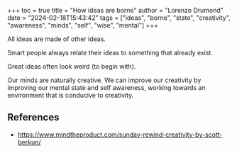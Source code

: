 +++
toc = true
title = "How ideas are borne"
author = "Lorenzo Drumond"
date = "2024-02-18T15:43:42"
tags = ["ideas",  "borne",  "state",  "creativity",  "awareness",  "minds",  "self",  "wise",  "mental"]
+++


All ideas are made of other ideas.

Smart people always relate their ideas to something that already exist.

Great ideas often look weird (to begin with).

Our minds are naturally creative. We can improve our creativity by improving our mental state and self awareness, working towards an environment that is conducive to creativity.

## References
- https://www.mindtheproduct.com/sunday-rewind-creativity-by-scott-berkun/

